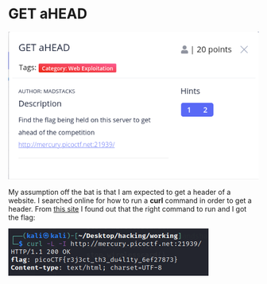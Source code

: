 # GET aHEAD

![](<../../../.gitbook/assets/image (80) (1).png>)

My assumption off the bat is that I am expected to get a header of a website. I searched online for how to run a **curl** command in order to get a header. From [this site](https://www.plothost.com/kb/get-header-information-curl/) I found out that the right command to run and I got the flag:

![](<../../../.gitbook/assets/image (81).png>)
